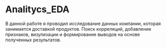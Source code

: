# Analitycs_EDA
В данной работе я проводил исследование данных компании, которая занимается доставкой продуктов. Поиск корреляций, добавление признаков, визулизации и формирование выводов на основе полученных результатов. 
